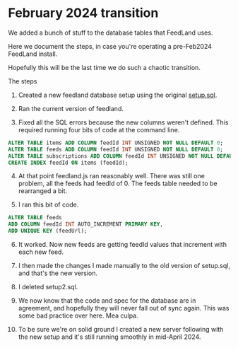 # February 2024 transition

We added a bunch of stuff to the database tables that FeedLand uses. 

Here we document the steps, in case you're operating a pre-Feb2024 FeedLand install. 

Hopefully this will be the last time we do such a chaotic transition. 

The steps

1. Created a new feedland database setup using the original <a href="https://github.com/scripting/feedlandInstall/blob/main/docs/setup.sql">setup.sql</a>.

2. Ran the current version of feedland. 

3. Fixed all the SQL errors because the new columns weren't defined. This required running four bits of code at the command line.

```SQLALTER TABLE items ADD COLUMN feedId INT UNSIGNED NOT NULL DEFAULT 0;ALTER TABLE feeds ADD COLUMN feedId INT UNSIGNED NOT NULL DEFAULT 0;ALTER TABLE subscriptions ADD COLUMN feedId INT UNSIGNED NOT NULL DEFAULT 0;CREATE INDEX feedId ON items (feedId);```

4. At that point feedland.js ran reasonably well. There was still one problem, all the feeds had feedId of 0. The feeds table needed to be rearranged a bit. 

5. I ran this bit of code.

```SQLALTER TABLE feeds ADD COLUMN feedId INT AUTO_INCREMENT PRIMARY KEY,ADD UNIQUE KEY (feedUrl);```

6. It worked. Now new feeds are getting feedId values that increment with each new feed. 

7. I then made the changes I made manually to the old version of setup.sql, and that's the new version. 

8. I deleted setup2.sql.

9. We now know that the code and spec for the database are in agreement, and hopefully they will never fall out of sync again. This was some bad practice over here. Mea culpa. 

10. To be sure we're on solid ground I created a new server following with the new setup and it's still running smoothly in mid-April 2024. 

